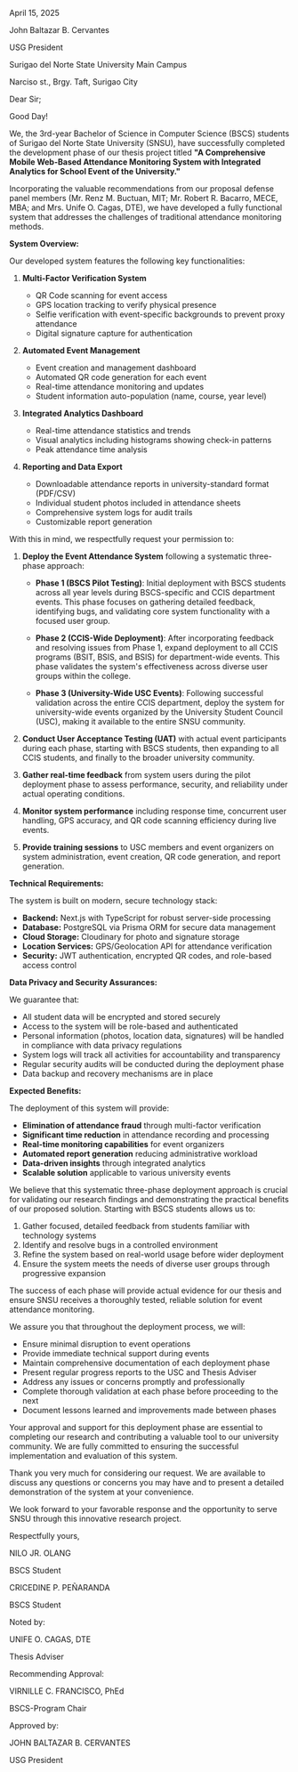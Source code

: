 April 15, 2025

John Baltazar B. Cervantes

USG President

Surigao del Norte State University Main Campus

Narciso st., Brgy. Taft, Surigao City

Dear Sir;

Good Day!

We, the 3rd-year Bachelor of Science in Computer Science (BSCS) students of Surigao del Norte State University (SNSU), have successfully completed the development phase of our thesis project titled **"A Comprehensive Mobile Web-Based Attendance Monitoring System with Integrated Analytics for School Event of the University."**

Incorporating the valuable recommendations from our proposal defense panel members (Mr. Renz M. Buctuan, MIT; Mr. Robert R. Bacarro, MECE, MBA; and Mrs. Unife O. Cagas, DTE), we have developed a fully functional system that addresses the challenges of traditional attendance monitoring methods.

**System Overview:**

Our developed system features the following key functionalities:

1. **Multi-Factor Verification System**
   - QR Code scanning for event access
   - GPS location tracking to verify physical presence
   - Selfie verification with event-specific backgrounds to prevent proxy attendance
   - Digital signature capture for authentication

2. **Automated Event Management**
   - Event creation and management dashboard
   - Automated QR code generation for each event
   - Real-time attendance monitoring and updates
   - Student information auto-population (name, course, year level)

3. **Integrated Analytics Dashboard**
   - Real-time attendance statistics and trends
   - Visual analytics including histograms showing check-in patterns
   - Peak attendance time analysis

4. **Reporting and Data Export**
   - Downloadable attendance reports in university-standard format (PDF/CSV)
   - Individual student photos included in attendance sheets
   - Comprehensive system logs for audit trails
   - Customizable report generation

With this in mind, we respectfully request your permission to:

1. **Deploy the Event Attendance System** following a systematic three-phase approach:
   - **Phase 1 (BSCS Pilot Testing)**: Initial deployment with BSCS students across all year levels during BSCS-specific and CCIS department events. This phase focuses on gathering detailed feedback, identifying bugs, and validating core system functionality with a focused user group.

   - **Phase 2 (CCIS-Wide Deployment)**: After incorporating feedback and resolving issues from Phase 1, expand deployment to all CCIS programs (BSIT, BSIS, and BSIS) for department-wide events. This phase validates the system's effectiveness across diverse user groups within the college.

   - **Phase 3 (University-Wide USC Events)**: Following successful validation across the entire CCIS department, deploy the system for university-wide events organized by the University Student Council (USC), making it available to the entire SNSU community.

2. **Conduct User Acceptance Testing (UAT)** with actual event participants during each phase, starting with BSCS students, then expanding to all CCIS students, and finally to the broader university community.

3. **Gather real-time feedback** from system users during the pilot deployment phase to assess performance, security, and reliability under actual operating conditions.

4. **Monitor system performance** including response time, concurrent user handling, GPS accuracy, and QR code scanning efficiency during live events.

5. **Provide training sessions** to USC members and event organizers on system administration, event creation, QR code generation, and report generation.

**Technical Requirements:**

The system is built on modern, secure technology stack:

- **Backend:** Next.js with TypeScript for robust server-side processing
- **Database:** PostgreSQL via Prisma ORM for secure data management
- **Cloud Storage:** Cloudinary for photo and signature storage
- **Location Services:** GPS/Geolocation API for attendance verification
- **Security:** JWT authentication, encrypted QR codes, and role-based access control

**Data Privacy and Security Assurances:**

We guarantee that:

- All student data will be encrypted and stored securely
- Access to the system will be role-based and authenticated
- Personal information (photos, location data, signatures) will be handled in compliance with data privacy regulations
- System logs will track all activities for accountability and transparency
- Regular security audits will be conducted during the deployment phase
- Data backup and recovery mechanisms are in place

**Expected Benefits:**

The deployment of this system will provide:

- **Elimination of attendance fraud** through multi-factor verification
- **Significant time reduction** in attendance recording and processing
- **Real-time monitoring capabilities** for event organizers
- **Automated report generation** reducing administrative workload
- **Data-driven insights** through integrated analytics
- **Scalable solution** applicable to various university events

We believe that this systematic three-phase deployment approach is crucial for validating our research findings and demonstrating the practical benefits of our proposed solution. Starting with BSCS students allows us to:

1. Gather focused, detailed feedback from students familiar with technology systems
2. Identify and resolve bugs in a controlled environment
3. Refine the system based on real-world usage before wider deployment
4. Ensure the system meets the needs of diverse user groups through progressive expansion

The success of each phase will provide actual evidence for our thesis and ensure SNSU receives a thoroughly tested, reliable solution for event attendance monitoring.

We assure you that throughout the deployment process, we will:

- Ensure minimal disruption to event operations
- Provide immediate technical support during events
- Maintain comprehensive documentation of each deployment phase
- Present regular progress reports to the USC and Thesis Adviser
- Address any issues or concerns promptly and professionally
- Complete thorough validation at each phase before proceeding to the next
- Document lessons learned and improvements made between phases

Your approval and support for this deployment phase are essential to completing our research and contributing a valuable tool to our university community. We are fully committed to ensuring the successful implementation and evaluation of this system.

Thank you very much for considering our request. We are available to discuss any questions or concerns you may have and to present a detailed demonstration of the system at your convenience.

We look forward to your favorable response and the opportunity to serve SNSU through this innovative research project.

Respectfully yours,

NILO JR. OLANG

BSCS Student

CRICEDINE P. PEÑARANDA

BSCS Student

Noted by:

UNIFE O. CAGAS, DTE

Thesis Adviser

Recommending Approval:

VIRNILLE C. FRANCISCO, PhEd

BSCS-Program Chair

Approved by:

JOHN BALTAZAR B. CERVANTES

USG President
